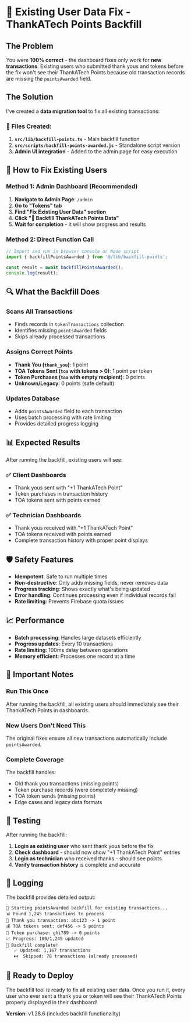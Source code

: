 # 🔧 Existing User Data Fix - ThankATech Points Backfill

## The Problem

You were **100% correct** - the dashboard fixes only work for **new transactions**. Existing users who submitted thank yous and tokens before the fix won't see their ThankATech Points because old transaction records are missing the `pointsAwarded` field.

## The Solution

I've created a **data migration tool** to fix all existing transactions:

### 📁 **Files Created**:

1. **`src/lib/backfill-points.ts`** - Main backfill function
2. **`src/scripts/backfill-points-awarded.js`** - Standalone script version  
3. **Admin UI integration** - Added to the admin page for easy execution

## 🚀 How to Fix Existing Users

### **Method 1: Admin Dashboard (Recommended)**

1. **Navigate to Admin Page**: `/admin`
2. **Go to "Tokens" tab**
3. **Find "Fix Existing User Data" section**
4. **Click "🔧 Backfill ThankATech Points Data"**
5. **Wait for completion** - it will show progress and results

### **Method 2: Direct Function Call**

```javascript
// Import and run in browser console or Node script
import { backfillPointsAwarded } from '@/lib/backfill-points';

const result = await backfillPointsAwarded();
console.log(result);
```

## 🔍 What the Backfill Does

### **Scans All Transactions**
- Finds records in `tokenTransactions` collection
- Identifies missing `pointsAwarded` fields
- Skips already processed transactions

### **Assigns Correct Points**
- **Thank You (`thank_you`)**: 1 point
- **TOA Tokens Sent (`toa` with tokens > 0)**: 1 point per token  
- **Token Purchases (`toa` with empty recipient)**: 0 points
- **Unknown/Legacy**: 0 points (safe default)

### **Updates Database**
- Adds `pointsAwarded` field to each transaction
- Uses batch processing with rate limiting
- Provides detailed progress logging

## 📊 Expected Results

After running the backfill, existing users will see:

### ✅ **Client Dashboards**
- Thank yous sent with "+1 ThankATech Point"
- Token purchases in transaction history  
- TOA tokens sent with points earned

### ✅ **Technician Dashboards**  
- Thank yous received with "+1 ThankATech Point"
- TOA tokens received with points earned
- Complete transaction history with proper point displays

## 🛡️ Safety Features

- **Idempotent**: Safe to run multiple times
- **Non-destructive**: Only adds missing fields, never removes data
- **Progress tracking**: Shows exactly what's being updated
- **Error handling**: Continues processing even if individual records fail
- **Rate limiting**: Prevents Firebase quota issues

## 📈 Performance

- **Batch processing**: Handles large datasets efficiently
- **Progress updates**: Every 10 transactions
- **Rate limiting**: 100ms delay between operations
- **Memory efficient**: Processes one record at a time

## 🚨 Important Notes

### **Run This Once**
After running the backfill, all existing users should immediately see their ThankATech Points in dashboards.

### **New Users Don't Need This**  
The original fixes ensure all new transactions automatically include `pointsAwarded`.

### **Complete Coverage**
The backfill handles:
- Old thank you transactions (missing points)
- Token purchase records (were completely missing)
- TOA token sends (missing points)  
- Edge cases and legacy data formats

## 🎯 Testing

After running the backfill:

1. **Login as existing user** who sent thank yous before the fix
2. **Check dashboard** - should now show "+1 ThankATech Point" entries
3. **Login as technician** who received thanks - should see points  
4. **Verify transaction history** is complete and accurate

## 📝 Logging

The backfill provides detailed output:
```
🔄 Starting pointsAwarded backfill for existing transactions...
📊 Found 1,245 transactions to process
💝 Thank you transaction: abc123 -> 1 point
💰 TOA tokens sent: def456 -> 5 points  
🛒 Token purchase: ghi789 -> 0 points
📈 Progress: 100/1,245 updated
🎉 Backfill complete!
   ✅ Updated: 1,167 transactions
   ⏭️  Skipped: 78 transactions (already processed)
```

## 🚀 Ready to Deploy

The backfill tool is ready to fix all existing user data. Once you run it, every user who ever sent a thank you or token will see their ThankATech Points properly displayed in their dashboard!

**Version**: v1.28.6 (includes backfill functionality)